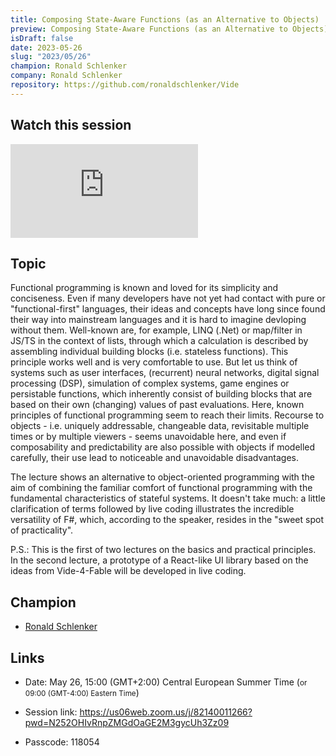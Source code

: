 ```yaml
---
title: Composing State-Aware Functions (as an Alternative to Objects)
preview: Composing State-Aware Functions (as an Alternative to Objects)
isDraft: false
date: 2023-05-26
slug: "2023/05/26"
champion: Ronald Schlenker
company: Ronald Schlenker
repository: https://github.com/ronaldschlenker/Vide
---
```


## Watch this session

<div class="ratio ratio-16x9 mb-4">
    <iframe src="https://www.youtube.com/embed/UvJuhi2UcGg" title="YouTube video player" frameborder="0" allow="accelerometer; autoplay; clipboard-write; encrypted-media; gyroscope; picture-in-picture; web-share" allowfullscreen></iframe>
</div>

## Topic

Functional programming is known and loved for its simplicity and conciseness. Even if many developers have not yet had contact with pure or "functional-first" languages, their ideas and concepts have long since found their way into mainstream languages and it is hard to imagine devloping without them.
Well-known are, for example, LINQ (.Net) or map/filter in JS/TS in the context of lists, through which a calculation is described by assembling individual building blocks (i.e. stateless functions). This principle works well and is very comfortable to use.
But let us think of systems such as user interfaces, (recurrent) neural networks, digital signal processing (DSP), simulation of complex systems, game engines or persistable functions, which inherently consist of building blocks that are based on their own (changing) values of past evaluations.
Here, known principles of functional programming seem to reach their limits. Recourse to objects - i.e. uniquely addressable, changeable data, revisitable multiple times or by multiple viewers - seems unavoidable here, and even if composability and predictability are also possible with objects if modelled carefully, their use lead to noticeable and unavoidable disadvantages.

The lecture shows an alternative to object-oriented programming with the aim of combining the familiar comfort of functional programming with the fundamental characteristics of stateful systems. It doesn't take much: a little clarification of terms followed by live coding illustrates the incredible versatility of F#, which, according to the speaker, resides in the "sweet spot of practicality".

P.S.: This is the first of two lectures on the basics and practical principles. In the second lecture, a prototype of a React-like UI library based on the ideas from Vide-4-Fable will be developed in live coding.

## Champion

- [Ronald Schlenker](https://twitter.com/SchlenkR)

## Links

- Date: May 26, 15:00 (GMT+2:00) Central European Summer Time (<small>or 09:00 (GMT-4:00) Eastern Time</small>)

- Session link: https://us06web.zoom.us/j/82140011266?pwd=N252OHIvRnpZMGdOaGE2M3gycUh3Zz09
- Passcode: 118054
